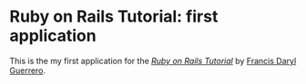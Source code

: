 # Ruby on Rails Tutorial: first application

This is the my first application for the
[*Ruby on Rails Tutorial*](http://railstutorial.org/)
by [Francis Daryl Guerrero](https://www.facebook.com/HanHyukHee).

